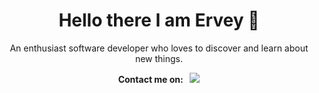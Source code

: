 <h1 align='center'>
    Hello there I am Ervey 👋
  </h1>
  
  <p align='center'>
    An enthusiast software developer who loves to discover and learn about new things.
  </p>
  
  <p align='center'>
    <strong>Contact me on:&nbsp;&nbsp;</strong>
    <a href="https://www.linkedin.com/in/emontes22/">
      <img src="https://img.shields.io/badge/linkedin-%230077B5.svg?&style=for-the-badge&logo=linkedin&logoColor=white"/>
    </a>
  </p>
